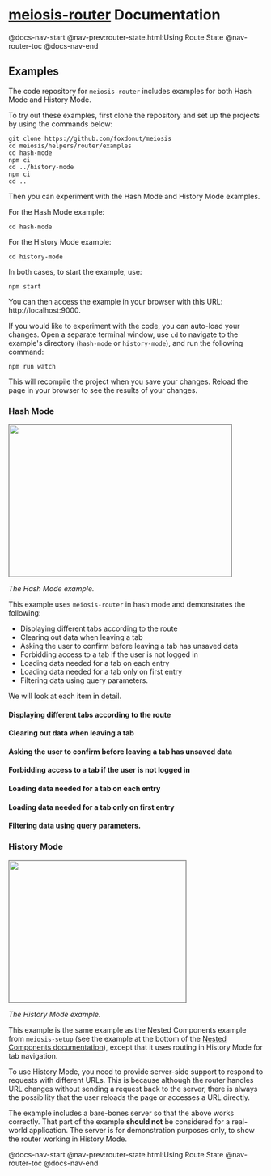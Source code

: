 # [meiosis-router](https://meiosis.js.org/router) Documentation

@docs-nav-start
@nav-prev:router-state.html:Using Route State
@nav-router-toc
@docs-nav-end

## Examples

The code repository for `meiosis-router` includes examples for both Hash Mode and History Mode.

To try out these examples, first clone the repository and set up the projects by using the commands
below:

```
git clone https://github.com/foxdonut/meiosis
cd meiosis/helpers/router/examples
cd hash-mode
npm ci
cd ../history-mode
npm ci
cd ..
```

Then you can experiment with the Hash Mode and History Mode examples.

For the Hash Mode example:

```
cd hash-mode
```

For the History Mode example:

```
cd history-mode
```

In both cases, to start the example, use:

```
npm start
```

You can then access the example in your browser with this URL: http://localhost:9000.

If you would like to experiment with the code, you can auto-load your changes. Open a separate
terminal window, use `cd` to navigate to the example's directory (`hash-mode` or `history-mode`),
and run the following command:

```
npm run watch
```

This will recompile the project when you save your changes. Reload the page in your browser to see
the results of your changes.

### Hash Mode

<img src="/dist/hash-mode-home.png" width="440" height="300" style="border:1px solid gray">

_The Hash Mode example._

This example uses `meiosis-router` in hash mode and demonstrates the following:

- Displaying different tabs according to the route
- Clearing out data when leaving a tab
- Asking the user to confirm before leaving a tab has unsaved data
- Forbidding access to a tab if the user is not logged in
- Loading data needed for a tab on each entry
- Loading data needed for a tab only on first entry
- Filtering data using query parameters.

We will look at each item in detail.

#### Displaying different tabs according to the route
#### Clearing out data when leaving a tab
#### Asking the user to confirm before leaving a tab has unsaved data
#### Forbidding access to a tab if the user is not logged in
#### Loading data needed for a tab on each entry
#### Loading data needed for a tab only on first entry
#### Filtering data using query parameters.

### History Mode

<img src="/dist/history-mode-home.png" width="350" height="280" style="border:1px solid gray">

_The History Mode example._

This example is the same example as the Nested Components example from `meiosis-setup` (see the
example at the bottom of the
[Nested Components documentation](https://meiosis.js.org/docs/setup-ts-nested-components.html)),
except that it uses routing in History Mode for tab navigation.

To use History Mode, you need to provide server-side support to respond to requests with different
URLs. This is because although the router handles URL changes without sending a request back to the
server, there is always the possibility that the user reloads the page or accesses a URL directly.

The example includes a bare-bones server so that the above works correctly. That part of the example
**should not** be considered for a real-world application. The server is for demonstration purposes
only, to show the router working in History Mode.

@docs-nav-start
@nav-prev:router-state.html:Using Route State
@nav-router-toc
@docs-nav-end
